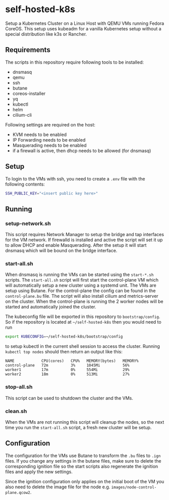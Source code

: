 # self-hosted-k8s

Setup a Kubernetes Cluster on a Linux Host with QEMU VMs running Fedora CoreOS.
This setup uses kubeadm for a vanilla Kubernetes setup without a special distribution like k3s or Rancher.

## Requirements

The scripts in this repository require following tools to be installed:

- dnsmasq
- qemu
- ssh
- butane
- coreos-installer
- yq
- kubectl
- helm
- cilium-cli

Following settings are required on the host:

- KVM needs to be enabled
- IP Forwarding needs to be enabled
- Masquerading needs to be enabled
- if a firewall is active, then dhcp needs to be allowed (for dnsmasq)

## Setup

To login to the VMs with ssh, you need to create a `.env` file with the following contents:

```bash
SSH_PUBLIC_KEY="<insert public key here>"
```

## Running

### setup-network.sh

This script requires Network Manager to setup the bridge and tap interfaces for the VM network.
If firewalld is installed and active the script will set it up to allow DHCP and enable Masquerading.
After the setup it will start dnsmasq which will be bound on the bridge interface.

### start-all.sh

When dnsmasq is running the VMs can be started using the `start-*.sh` scripts.
The `start-all.sh` script will first start the control-plane VM which will automatically setup a new cluster using a systemd unit.
The VMs are setup using Butane. For the control-plane the config can be found in the `control-plane.bu` file.
The script will also install cilium and metrics-server on the cluster.
When the control-plane is running the 2 worker nodes will be started and automatically joined the cluster.

The kubeconfig file will be exported in this repository to `bootstrap/config`.
So if the repository is located at `~/self-hosted-k8s` then you would need to run

```bash
export KUBECONFIG=~/self-hosted-k8s/bootstrap/config
```

to setup kubectl in the current shell session to access the cluster.
Running `kubectl top nodes` should then return an output like this:

```
NAME            CPU(cores)   CPU%   MEMORY(bytes)   MEMORY%
control-plane   72m          3%     1045Mi          56%
worker1         17m          0%     554Mi           29%
worker2         18m          0%     513Mi           27%
```

### stop-all.sh

This script can be used to shutdown the cluster and the VMs.

### clean.sh

When the VMs are not running this script will cleanup the nodes, so the next time
you run the `start-all.sh` script, a fresh new cluster will be setup.

## Configuration

The configuration for the VMs use Butane to transform the `.bu` files to `.ign` files.
If you change any settings in the butane files, make sure to delete the corresponding ignition file
so the start scripts also regenerate the ignition files and apply the new settings.

Since the ignition configuration only applies on the initial boot of the VM you also need to delete
the image file for the node e.g. `images/node-control-plane.qcow2`.

